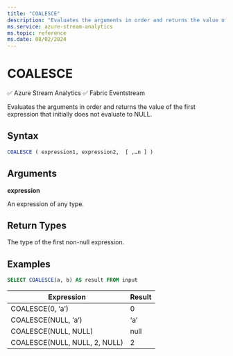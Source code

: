 ```yaml
---
title: "COALESCE"
description: "Evaluates the arguments in order and returns the value of the first expression that initially does not evaluate to NULL."
ms.service: azure-stream-analytics
ms.topic: reference
ms.date: 08/02/2024
---
```

# COALESCE
:white_check_mark: Azure Stream Analytics :white_check_mark: Fabric Eventstream

Evaluates the arguments in order and returns the value of the first expression that initially does not evaluate to NULL. 

## Syntax  
  
```SQL   
COALESCE ( expression1, expression2,  [ ,…n ] )
```  
  
## Arguments

**expression**  
  
An expression of any type.
  
## Return Types  

The type of the first non-null expression.
  
## Examples  
  
```SQL  
SELECT COALESCE(a, b) AS result FROM input
```  
  
|Expression|Result|
|----------|------|
|COALESCE(0, ‘a’)|0|
|COALESCE(NULL, ‘a’)|‘a’|
|COALESCE(NULL, NULL)|null|
|COALESCE(NULL, NULL, 2, NULL)|2|